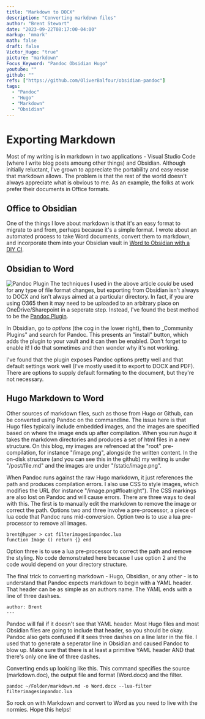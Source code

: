 ```yaml
---
title: "Markdown to DOCX"
description: "Converting markdown files"
author: "Brent Stewart"
date: "2023-09-22T08:17:00-04:00"
markup: 'mmark'
math: false
draft: false
Victor_Hugo: "true"
picture: "markdown"
Focus_Keyword: "Pandoc Obsidian Hugo"
youtube: ""
github: ""
refs: ["https://github.com/OliverBalfour/obsidian-pandoc"]
tags:
  - "Pandoc"
  - "Hugo"
  - "Markdown"
  - "Obsidian"
---
```


# Exporting Markdown
Most of my writing is in markdown in two applications - Visual Studio Code (where I write blog posts amoung other things) and Obsidian.  Although initially reluctant, I've grown to appreciate the portability and easy reuse that markdown allows.  The problem is that the rest of the world doesn't always appreciate what is obvious to me.  As an example, the folks at work prefer their documents in Office formats.

## Office to Obsidian
One of the things I love about markdown is that it's an easy format to migrate to and from, perhaps because it's a simple format.  I wrote about an automated process to take Word documents, convert them to markdown, and incorporate them into your Obsidian vault in [Word to Obsidian with a DIY CI](/posts/230509_word2obsidian/).

## Obsidian to Word
![Pandoc Plugin](/ObsPandoc.png#floatleft)
The techniques I used in the above article _could_ be used for any type of file format changes, but exporting from Obsidian isn't always to DOCX and isn't always aimed at a particular directory.  In fact, if you are using O365 then it may need to be uploaded to an arbitrary place on OneDrive/Sharepoint in a seperate step.  Instead, I've found the best method to be the [Pandoc Plugin](https://github.com/OliverBalfour/obsidian-pandoc).

In Obsidian, go to _options_ (the cog in the lower right), then to _Community Plugins" and search for Pandoc.  This presents an "install" button, which adds the plugin to your vault and it can then be enabled.  Don't forget to enable it!  I do that sometimes and then wonder why it's not working.

I've found that the plugin exposes Pandoc options pretty well and that default settings work well (I've mostly used it to export to DOCX and PDF).  There are options to supply default formating to the document, but they're not necessary.

## Hugo Markdown to Word
Other sources of markdown files, such as those from Hugo or Github, can be converted using Pandoc on the commandline.  The issue here is that Hugo files typically include embedded images, and the images are specified based on where the image ends up after compilation.  When you run _hugo_ it takes the markdown directories and produces a set of html files in a new structure.  On this blog, my images are refrenced at the "root" pre-compilation, for instance "/image.png", alongside the written content.  In the on-disk structure (and you can see this in the github) my writing is under "/post/file.md" and the images are under "/static/image.png".

When Pandoc runs against the raw Hugo markdown, it just references the path and produces compilation errors.  I also use CSS to style images, which modifies the URL (for instance "/image.png#floatright").  The CSS markings are also lost on Pandoc and will cause errors. There are three ways to deal with this.  The first is to manually edit the markdown to remove the image or correct the path.  Options two and three involve a pre-processor, a piece of lua code that Pandoc runs mid-conversion.  Option two is to use a lua pre-processor to remove all images.

    brent@hyper > cat filterimagesinpandoc.lua 
    function Image () return {} end

Option three is to use a lua pre-processor to correct the path and remove the styling.  No code demonstrated here because I use option 2 and the code would depend on your directory structure.

The final trick to converting markdown - Hugo, Obsidian, or any other - is to understand that Pandoc expects markdown to begin with a YAML header.  That header can be as simple as an authors name.  The YAML ends with a line of three dashses.
 
    author: Brent
    ---

Pandoc will fail if it doesn't see that YAML header.  Most Hugo files and most Obsidian files are going to include that header, so you should be okay.  Pandoc also gets confused if it sees three dashes on a line later in the file.  I used that to generate a seperator line in Obsidian and caused Pandoc to blow up.  Make sure that there is at least a primitive YAML header AND that there's only one line of three dashes.

Converting ends up looking like this.  This command specifies the source (markdown.doc), the output file and format (Word.docx) and the filter.

    pandoc ~/Folder/markdown.md -o Word.docx --lua-filter filterimagesinpandoc.lua

So rock on with Markdown and convert to Word as you need to live with the normies.  Hope this helps!